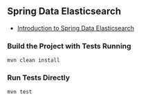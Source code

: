 ## Spring Data Elasticsearch
- [Introduction to Spring Data Elasticsearch](http://www.baeldung.com/spring-data-elasticsearch-tutorial)
### Build the Project with Tests Running
```
mvn clean install
```

### Run Tests Directly
```
mvn test
```

